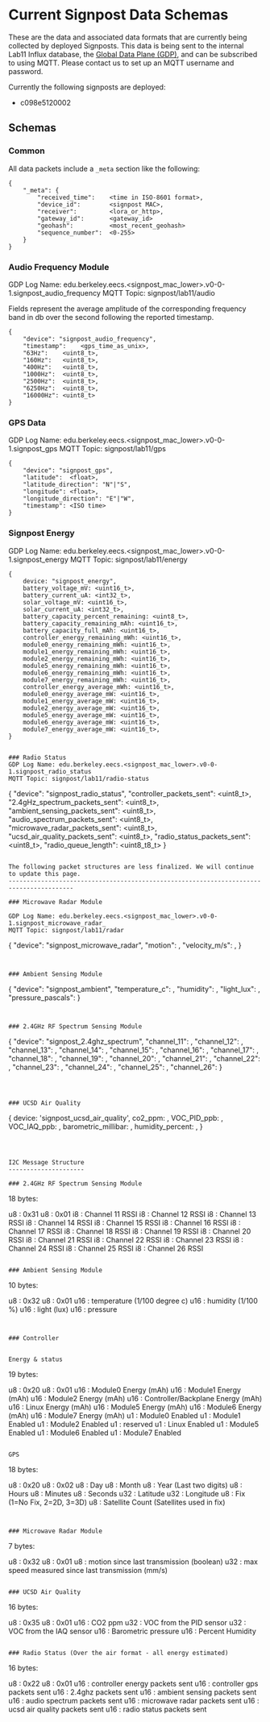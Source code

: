 Current Signpost Data Schemas
=====================

These are the data and associated data formats that are currently being
collected by deployed Signposts. This data is being sent to the internal
Lab11 Influx database, the [Global Data Plane (GDP)](https://swarmlab.eecs.berkeley.edu/projects/4814/global-data-plane),
and can be subscribed to using MQTT. Please contact us to set up an
MQTT username and password.

Currently the following signposts are deployed:
  - c098e5120002

Schemas
-------


### Common

All data packets include a `_meta` section like the following:

```
{
	"_meta": {
		"received_time":    <time in ISO-8601 format>,
		"device_id":        <signpost MAC>,
		"receiver":         <lora_or_http>,
		"gateway_id":       <gateway_id>
		"geohash":          <most_recent_geohash>
		"sequence_number":  <0-255>
	}
}
```

### Audio Frequency Module
GDP Log Name: edu.berkeley.eecs.<signpost_mac_lower>.v0-0-1.signpost_audio_frequency
MQTT Topic: signpost/lab11/audio

Fields represent the average amplitude of the corresponding frequency band in db
over the second following the reported timestamp.

```
{
	"device": "signpost_audio_frequency",
	"timestamp":    <gps_time_as_unix>,
	"63Hz":    <uint8_t>,
	"160Hz":   <uint8_t>,
	"400Hz":   <uint8_t>,
	"1000Hz":  <uint8_t>,
	"2500Hz":  <uint8_t>,
	"6250Hz":  <uint8_t>,
	"16000Hz": <uint8_t>
}

```


### GPS Data
GDP Log Name: edu.berkeley.eecs.<signpost_mac_lower>.v0-0-1.signpost_gps
MQTT Topic: signpost/lab11/gps

```
{
	"device": "signpost_gps",
	"latitude":  <float>,
	"latitude_direction": "N"|"S",
	"longitude": <float>,
	"longitude_direction": "E"|"W",
	"timestamp": <ISO time>
}
```


### Signpost Energy
GDP Log Name: edu.berkeley.eecs.<signpost_mac_lower>.v0-0-1.signpost_energy
MQTT Topic: signpost/lab11/energy

```
{
    device: "signpost_energy",
    battery_voltage_mV: <uint16_t>,
    battery_current_uA: <int32_t>,
    solar_voltage_mV: <uint16_t>,
    solar_current_uA: <int32_t>,
    battery_capacity_percent_remaining: <uint8_t>,
    battery_capacity_remaining_mAh: <uint16_t>,
    battery_capacity_full_mAh: <uint16_t>,
    controller_energy_remaining_mWh: <uint16_t>,
    module0_energy_remaining_mWh: <uint16_t>,
    module1_energy_remaining_mWh: <uint16_t>,
    module2_energy_remaining_mWh: <uint16_t>,
    module5_energy_remaining_mWh: <uint16_t>,
    module6_energy_remaining_mWh: <uint16_t>,
    module7_energy_remaining_mWh: <uint16_t>,
    controller_energy_average_mWh: <uint16_t>,
    module0_energy_average_mW: <uint16_t>,
    module1_energy_average_mW: <uint16_t>,
    module2_energy_average_mW: <uint16_t>,
    module5_energy_average_mW: <uint16_t>,
    module6_energy_average_mW: <uint16_t>,
    module7_energy_average_mW: <uint16_t>,
}


### Radio Status
GDP Log Name: edu.berkeley.eecs.<signpost_mac_lower>.v0-0-1.signpost_radio_status
MQTT Topic: signpost/lab11/radio-status

```
{
	"device": "signpost_radio_status",
    "controller_packets_sent": <uint8_t>,
	"2.4gHz_spectrum_packets_sent": <uint8_t>,
	"ambient_sensing_packets_sent": <uint8_t>,
	"audio_spectrum_packets_sent": <uint8_t>,
	"microwave_radar_packets_sent": <uint8_t>,
	"ucsd_air_quality_packets_sent": <uint8_t>,
	"radio_status_packets_sent": <uint8_t>,
    "radio_queue_length": <uint8_t8_t>
}
```

The following packet structures are less finalized. We will continue to update this page.
----------------------------------------------------------------------------------------

### Microwave Radar Module

GDP Log Name: edu.berkeley.eecs.<signpost_mac_lower>.v0-0-1.signpost_microwave_radar_
MQTT Topic: signpost/lab11/radar

```
{
	"device": "signpost_microwave_radar",
	"motion": <boolean>,
	"velocity_m/s": <float>,
}
```


### Ambient Sensing Module

```
{
	"device": "signpost_ambient",
	"temperature_c":    <float>,
	"humidity":         <float>,
	"light_lux":        <float>,
	"pressure_pascals": <float>
}
```


### 2.4GHz RF Spectrum Sensing Module

```
{
	"device": "signpost_2.4ghz_spectrum",
	"channel_11": <int>,
	"channel_12": <int>,
	"channel_13": <int>,
	"channel_14": <int>,
	"channel_15": <int>,
	"channel_16": <int>,
	"channel_17": <int>,
	"channel_18": <int>,
	"channel_19": <int>,
	"channel_20": <int>,
	"channel_21": <int>,
	"channel_22": <int>,
	"channel_23": <int>,
	"channel_24": <int>,
	"channel_25": <int>,
	"channel_26": <int>
}
```



### UCSD Air Quality

```
{
	device:              'signpost_ucsd_air_quality',
	co2_ppm:             <uint>,
	VOC_PID_ppb:         <uint>,
	VOC_IAQ_ppb:         <uint>,
	barometric_millibar: <uint>,
	humidity_percent:    <uint>,
}
```



I2C Message Structure
---------------------

### 2.4GHz RF Spectrum Sensing Module

```
18 bytes:

u8 : 0x31
u8 : 0x01
i8 : Channel 11 RSSI
i8 : Channel 12 RSSI
i8 : Channel 13 RSSI
i8 : Channel 14 RSSI
i8 : Channel 15 RSSI
i8 : Channel 16 RSSI
i8 : Channel 17 RSSI
i8 : Channel 18 RSSI
i8 : Channel 19 RSSI
i8 : Channel 20 RSSI
i8 : Channel 21 RSSI
i8 : Channel 22 RSSI
i8 : Channel 23 RSSI
i8 : Channel 24 RSSI
i8 : Channel 25 RSSI
i8 : Channel 26 RSSI
```

### Ambient Sensing Module

```
10 bytes:

u8  : 0x32
u8  : 0x01
u16 : temperature (1/100 degree c)
u16 : humidity (1/100 %)
u16 : light (lux)
u16 : pressure
```


### Controller


Energy & status
```
19 bytes:

u8  : 0x20
u8  : 0x01
u16 : Module0 Energy (mAh)
u16 : Module1 Energy (mAh)
u16 : Module2 Energy (mAh)
u16 : Controller/Backplane Energy (mAh)
u16 : Linux Energy (mAh)
u16 : Module5 Energy (mAh)
u16 : Module6 Energy (mAh)
u16 : Module7 Energy (mAh)
u1  : Module0 Enabled
u1  : Module1 Enabled
u1  : Module2 Enabled
u1  : reserved
u1  : Linux Enabled
u1  : Module5 Enabled
u1  : Module6 Enabled
u1  : Module7 Enabled
```

GPS
```
18 bytes:

u8  : 0x20
u8  : 0x02
u8  : Day
u8  : Month
u8  : Year (Last two digits)
u8  : Hours
u8  : Minutes
u8  : Seconds
u32 : Latitude
u32 : Longitude
u8  : Fix (1=No Fix, 2=2D, 3=3D)
u8  : Satellite Count (Satellites used in fix)
```


### Microwave Radar Module

```
7 bytes:

u8  : 0x32
u8  : 0x01
u8  : motion since last transmission (boolean)
u32 : max speed measured since last transmission (mm/s)
```

### UCSD Air Quality

```
16 bytes:

u8  : 0x35
u8  : 0x01
u16 : CO2 ppm
u32 : VOC from the PID sensor
u32 : VOC from the IAQ sensor
u16 : Barometric pressure
u16 : Percent Humidity
```

### Radio Status (Over the air format - all energy estimated)

```
16 bytes:

u8  : 0x22
u8  : 0x01
u16 : controller energy packets sent
u16 : controller gps packets sent
u16 : 2.4ghz packets sent
u16 : ambient sensing packets sent
u16 : audio spectrum packets sent
u16 : microwave radar packets sent
u16 : ucsd air quality packets sent
u16 : radio status packets sent
```
